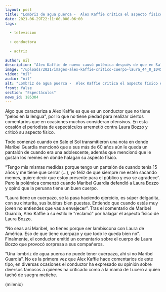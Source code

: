 ```yaml
---
layout: post
title: "Lombriz de agua puerca -  Alex Kaffie critica el aspecto físico de Laura Bozzo"
date: 2021-06-29T22:11:00.000-06:00
tags:
  
  - television
  
  - conductora
  
  - actriz
  
author: nil
description: "Alex Kaffie de nuevo causó polémica después de que en Sale el Sol hablara sobre el aspecto físico de Laura Bozzo. "
image: "/uploads/2021/images-alex-kaffie-critico-cuerpo-laura_44_0_1045_650.jpg"
video: "nil"
audio: "nil"
alt: "Lombriz de agua puerca -  Alex Kaffie critica el aspecto físico de Laura Bozzo"
front: false
section: "Espectáculos"
news_id: 185304
---
```


Algo que caracteriza a Alex Kaffie es que es un conductor que no tiene "pelos en la lengua", por lo que no tiene piedad para realizar ciertos comentarios que en ocasiones muchos consideran ofensivos. En esta ocasión el periodista de espectáculos arremetió contra Laura Bozzo y criticó su aspecto físico. 

Todo comenzó cuando en Sale el Sol transmitieron una nota en donde Maribel Guardia mencionó que a sus más de 60 años aún le queda un pantalón de cuando era una adolescente, además que mencionó que le gustan los memes en donde halagan su aspecto físico. 

“Tengo mis mismas medidas porque tengo un pantalón de cuando tenía 15 años y me tiene que cerrar (…), yo feliz de que siempre me estén sacando memes, quiere decir que estoy presente para el público y eso se agradece”. 
Pero la polémica comenzó cuando Maribel Guardia defendió a Laura Bozzo y opinó que la peruana tiene un buen cuerpo. 

“Laura tiene un cuerpazo, se la pasa haciendo ejercicio, es súper delgadita, con su cinturita, sus bubitas bien puestas. Entiendo que cuando estás muy joven no entiendes que vas a envejecer”. Tras el comentario de Maribel Guardia, Alex Kaffie a su estilo le “reclamó” por halagar el aspecto físico de Laura Bozzo. 

“No seas así Maribel, no tienes porque ser lambiscona con Laura de América. Eso de que tiene cuerpazo y que todo le queda bien no”. Finalmente, el conductor emitió un comentario sobre el cuerpo de Laura Bozzo que provocó sorpresa a sus compañeros. 

“Una lombriz de agua puerca no puede tener cuerpazo, ahí si no Maribel Guardia”. No es la primera vez que Alex Kaffie hace comentarios de este tipo, en diversas ocasiones el conductor ha expresado su opinión sobre diversos famosos a quienes ha criticado como a la mamá de Lucero a quien tachó de suegra metiche. 

(milenio)